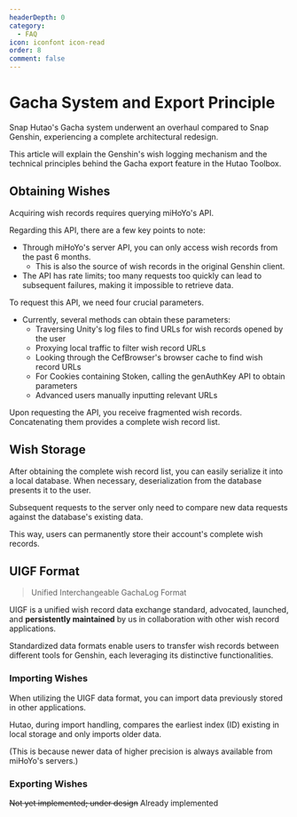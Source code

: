 ```yaml
---
headerDepth: 0
category:
  - FAQ
icon: iconfont icon-read
order: 8
comment: false
---
```


# Gacha System and Export Principle

Snap Hutao's Gacha system underwent an overhaul compared to Snap Genshin, experiencing a complete architectural redesign.

This article will explain the Genshin's wish logging mechanism and the technical principles behind the Gacha export feature in the Hutao Toolbox.

## Obtaining Wishes

Acquiring wish records requires querying miHoYo's API.

Regarding this API, there are a few key points to note:

- Through miHoYo's server API, you can only access wish records from the past 6 months.
  - This is also the source of wish records in the original Genshin client.
- The API has rate limits; too many requests too quickly can lead to subsequent failures, making it impossible to retrieve data.

To request this API, we need four crucial parameters.

- Currently, several methods can obtain these parameters:
  - Traversing Unity's log files to find URLs for wish records opened by the user
  - Proxying local traffic to filter wish record URLs
  - Looking through the CefBrowser's browser cache to find wish record URLs
  - For Cookies containing Stoken, calling the genAuthKey API to obtain parameters
  - Advanced users manually inputting relevant URLs

Upon requesting the API, you receive fragmented wish records. Concatenating them provides a complete wish record list.

## Wish Storage

After obtaining the complete wish record list, you can easily serialize it into a local database. When necessary, deserialization from the database presents it to the user.

Subsequent requests to the server only need to compare new data requests against the database's existing data.

This way, users can permanently store their account's complete wish records.

## UIGF Format

> Unified Interchangeable GachaLog Format

UIGF is a unified wish record data exchange standard, advocated, launched, and **persistently maintained** by us in collaboration with other wish record applications.

Standardized data formats enable users to transfer wish records between different tools for Genshin, each leveraging its distinctive functionalities.

### Importing Wishes

When utilizing the UIGF data format, you can import data previously stored in other applications.

Hutao, during import handling, compares the earliest index (ID) existing in local storage and only imports older data.

(This is because newer data of higher precision is always available from miHoYo's servers.)

### Exporting Wishes

~~Not yet implemented; under design~~ Already implemented